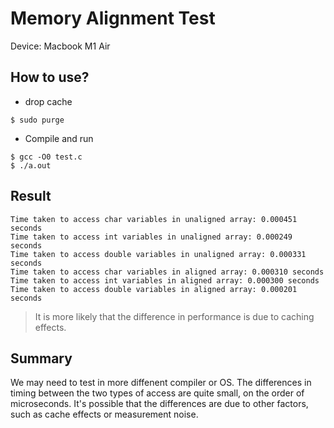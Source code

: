 # Memory Alignment Test
Device: Macbook M1 Air
## How to use?
* drop cache
```shell
$ sudo purge
```
* Compile and run
```shell
$ gcc -O0 test.c 
$ ./a.out
```
## Result
```shell
Time taken to access char variables in unaligned array: 0.000451 seconds
Time taken to access int variables in unaligned array: 0.000249 seconds
Time taken to access double variables in unaligned array: 0.000331 seconds
Time taken to access char variables in aligned array: 0.000310 seconds
Time taken to access int variables in aligned array: 0.000300 seconds
Time taken to access double variables in aligned array: 0.000201 seconds
```
> It is more likely that the difference in performance is due to caching effects.
## Summary
We may need to test in more diffenent compiler or OS.
The differences in timing between the two types of access are quite small, on the order of microseconds. 
It's possible that the differences are due to other factors, such as cache effects or measurement noise.

